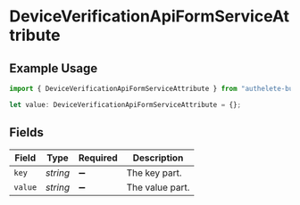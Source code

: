 # DeviceVerificationApiFormServiceAttribute

## Example Usage

```typescript
import { DeviceVerificationApiFormServiceAttribute } from "authelete-bundled/models/operations";

let value: DeviceVerificationApiFormServiceAttribute = {};
```

## Fields

| Field              | Type               | Required           | Description        |
| ------------------ | ------------------ | ------------------ | ------------------ |
| `key`              | *string*           | :heavy_minus_sign: | The key part.      |
| `value`            | *string*           | :heavy_minus_sign: | The value part.    |